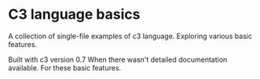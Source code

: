 
# C3 language basics

A collection of single-file examples of c3 language.
Exploring various basic features.

Built with c3 version 0.7
When there wasn't detailed documentation available.
For these basic features.



